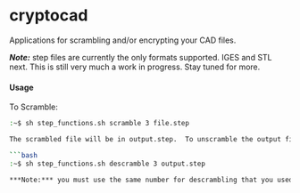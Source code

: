 cryptocad
=========

Applications for scrambling and/or encrypting your CAD files.


***Note:*** step files are currently the only formats supported. IGES and STL next. This is still very much a work in progress. Stay tuned for more.

#### Usage
To Scramble:

 ```bash
:~$ sh step_functions.sh scramble 3 file.step

The scrambled file will be in output.step.  To unscramble the output file:

```bash 
:~$ sh step_functions.sh descramble 3 output.step

***Note:*** you must use the same number for descrambling that you used for scrambling.

